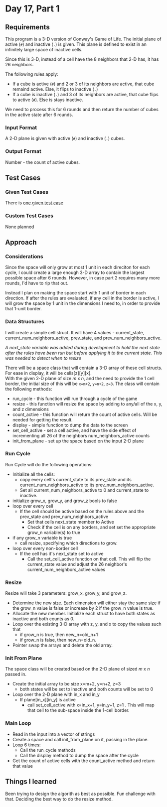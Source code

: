 # Day 17, Part 1 #

## Requirements ##

This program is a 3-D version of Conway's Game of Life. The initial plane of active (`#`) and inactive (`.`) is given. This plane is defined to exist in an infinitely large space of inactive cells.

Since this is 3-D, instead of a cell have the 8 neighbors that 2-D has, it has 26 neighbors.

The following rules apply:
* If a cube is active (`#`) and 2 or 3 of its neighbors are active, that cube remaind active. Else, it flips to inactive (`.`)
* If a cube is inactive (`.`) and 3 of its neighbors are active, that cube flips to active (`#`). Else is stays inactive.

We need to process this for 6 rounds and then return the number of cubes in the active state after 6 rounds.

### Input Format ###

A 2-D plane is given with active (`#`) and inactive (`.`) cubes.

### Output Format ###

Number - the count of active cubes.

## Test Cases ##

### Given Test Cases ###

There is [one given test case](../data/test_cases/day17_test1.txt)

### Custom Test Cases ###

None planned

## Approach ##

### Considerations ###

Since the space will only grow at most 1 unit in each direciton for each cycle, I could create a large enough 3-D array to contain the largest possible space after 6 rounds. However, in case part 2 requires many more rounds, I'd have to rip that out.

Instead I plan on making the space start with 1 unit of border in each direction. If after the rules are evaluated, if any cell in the border is active, I will grow the space by 1 unit in the dimensions I need to, in order to provide that 1-unit border.

### Data Structures ###

I will create a simple cell struct. It will have 4 values - current_state, current_num_neighbors_active, prev_state, and prev_num_neighbors_active.

*A next_state variable was added during development to hold the next state after the rules have been run but before applying it to the current state. This was needed to detect when to resize*

There will be a space class that will contain a 3-D array of these cell structs. For ease in display, it will be cells[z][y][x].  
With the given 2-D plane of size *m* x *n*, and the need to provide the 1 cell border, the initial size of this will be `x=m+2`, `y=n+2`, `z=3`.
The class will contain the following methods:
* run_cycle - this function will run through a cycle of the game
* resize - this function will resize the space by adding to any/all of the x, y, and z dimensions
* count_active - this function will return the count of active cells. Will be needed for getting the result.
* display - simple function to dump the data to the screen
* set_cell_active - set a cell active, and have the side effect of incrementing all 26 of the neighbors num_neighbors_active counts
* init_from_plane - set up the space based on the input 2-D plane

### Run Cycle ###

Run Cycle will do the following operations:
* Initialize all the cells:
    * copy every cell's current_state to its prev_state and its current_num_neighbors_active to its prev_num_neighbors_active. 
    * Set all current_num_neighbors_active to 0 and current_state to inactive.
* initialize grow_x, grow_y, and grow_z bools to false
* loop over every cell
    * If the cell should be active based on the rules above and the prev_state and prev_num_neighbors_active
        * Set that cells next_state member to Active
        * Check if the cell is on any borders, and set set the appropriate grow_n variable(s) to true
* if any grow_n variable is true
    * call resize, specifying which directions to grow.
* loop over every non-border cell
    * If the cell has it's next_state set to active
        * Call the set_cell_active function on that cell. This will flip the current_state value and adjust the 26 neighbor's current_num_neighbors_active values

### Resize ###

Resize will take 3 parameters: grow_x, grow_y, and grow_z.

* Determine the new size. Each dimension will either stay the same size if the grow_n value is false or increase by 2 if the grow_n value is true.
* Allocate the new member. Initialize each struct to have both states as inactive and both counts as 0.
* Loop over the existing 3-D array with z, y, and x to copy the values such that
    * if grow_n is true, then new_n=old_n+1
    * if grow_n is false, then new_n=old_n.
* Pointer swap the arrays and delete the old array.

### Init From Plane ###

The space class will be created based on the 2-D plane of sized *m* x *n* passed in.
* Create the initial array to be size x=m+2, y=n+2, z=3
    * both states will be set to inactive and both counts will be set to 0
* Loop over the 2-D plane with in_x and in_y
    * If plane[in_x][in_y] is active
        * call set_cell_active with x=in_x+1, y=in_y+1, z=1 . This will map that cell to the sub-space inside the 1-cell border.

### Main Loop ###

* Read in the input into a vector of strings
* Create a space and call init_from_plane on it, passing in the plane.
* Loop 6 times:
    * Call the run_cycle methods
    * Call the display method to dump the space after the cycle
* Get the count of active cells with the count_active method and return that value

## Things I learned ##

Been trying to design the algorith as best as possible. Fun challenge with that. Deciding the best way to do the resize method.
